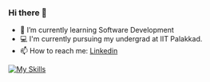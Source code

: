 ### Hi there 👋

- 🌱 I’m currently learning Software Development
- 💻 I'm currently pursuing my undergrad at IIT Palakkad.
- 📫 How to reach me: [Linkedin](https://www.linkedin.com/in/nitheesh-chandra/)

[![My Skills](https://skills.thijs.gg/icons?i=c,html,css,js,postgres,py,git,md&theme=dark)](https://skills.thijs.gg)
<!--
**nitheeshj/nitheeshj** is a ✨ _special_ ✨ repository because its `README.md` (this file) appears on your GitHub profile.

Here are some ideas to get you started:

- 🔭 I’m currently working on ...
- 🌱 I’m currently learning ...
- 👯 I’m looking to collaborate on ...
- 🤔 I’m looking for help with ...
- 💬 Ask me about ...
- 📫 How to reach me: ...
- 😄 Pronouns: ...
- ⚡ Fun fact: ...
-->
